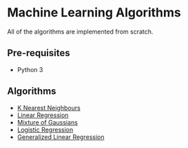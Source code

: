 # Machine Learning Algorithms

All of the algorithms are implemented from scratch.

## Pre-requisites
* Python 3

## Algorithms
* [K Nearest Neighbours](https://github.com/v1n337/machine-learning-algorithms/tree/master/k-nearest-neighbours)
* [Linear Regression](https://github.com/v1n337/machine-learning-algorithms/tree/master/linear-regression)
* [Mixture of Gaussians](https://github.com/v1n337/machine-learning-algorithms/tree/master/mixture-of-gaussians)
* [Logistic Regression](https://github.com/v1n337/machine-learning-algorithms/tree/master/logistic-regression)
* [Generalized Linear Regression](https://github.com/v1n337/machine-learning-algorithms/tree/master/regularized-generalized-linear-regression)

